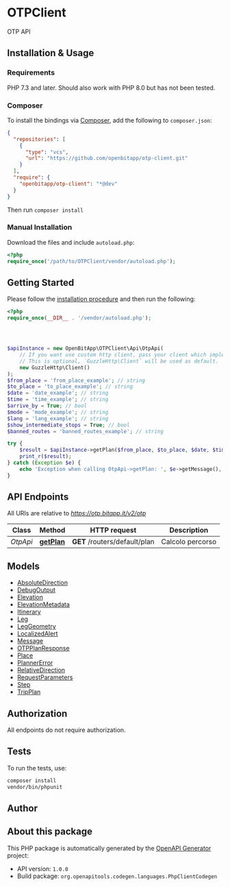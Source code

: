 # OTPClient

OTP API


## Installation & Usage

### Requirements

PHP 7.3 and later.
Should also work with PHP 8.0 but has not been tested.

### Composer

To install the bindings via [Composer](https://getcomposer.org/), add the following to `composer.json`:

```json
{
  "repositories": [
    {
      "type": "vcs",
      "url": "https://github.com/openbitapp/otp-client.git"
    }
  ],
  "require": {
    "openbitapp/otp-client": "*@dev"
  }
}
```

Then run `composer install`

### Manual Installation

Download the files and include `autoload.php`:

```php
<?php
require_once('/path/to/OTPClient/vendor/autoload.php');
```

## Getting Started

Please follow the [installation procedure](#installation--usage) and then run the following:

```php
<?php
require_once(__DIR__ . '/vendor/autoload.php');




$apiInstance = new OpenBitApp\OTPClient\Api\OtpApi(
    // If you want use custom http client, pass your client which implements `GuzzleHttp\ClientInterface`.
    // This is optional, `GuzzleHttp\Client` will be used as default.
    new GuzzleHttp\Client()
);
$from_place = 'from_place_example'; // string
$to_place = 'to_place_example'; // string
$date = 'date_example'; // string
$time = 'time_example'; // string
$arrive_by = True; // bool
$mode = 'mode_example'; // string
$lang = 'lang_example'; // string
$show_intermediate_stops = True; // bool
$banned_routes = 'banned_routes_example'; // string

try {
    $result = $apiInstance->getPlan($from_place, $to_place, $date, $time, $arrive_by, $mode, $lang, $show_intermediate_stops, $banned_routes);
    print_r($result);
} catch (Exception $e) {
    echo 'Exception when calling OtpApi->getPlan: ', $e->getMessage(), PHP_EOL;
}

```

## API Endpoints

All URIs are relative to *https://otp.bitapp.it/v2/otp*

Class | Method | HTTP request | Description
------------ | ------------- | ------------- | -------------
*OtpApi* | [**getPlan**](docs/Api/OtpApi.md#getplan) | **GET** /routers/default/plan | Calcolo percorso

## Models

- [AbsoluteDirection](docs/Model/AbsoluteDirection.md)
- [DebugOutput](docs/Model/DebugOutput.md)
- [Elevation](docs/Model/Elevation.md)
- [ElevationMetadata](docs/Model/ElevationMetadata.md)
- [Itinerary](docs/Model/Itinerary.md)
- [Leg](docs/Model/Leg.md)
- [LegGeometry](docs/Model/LegGeometry.md)
- [LocalizedAlert](docs/Model/LocalizedAlert.md)
- [Message](docs/Model/Message.md)
- [OTPPlanResponse](docs/Model/OTPPlanResponse.md)
- [Place](docs/Model/Place.md)
- [PlannerError](docs/Model/PlannerError.md)
- [RelativeDirection](docs/Model/RelativeDirection.md)
- [RequestParameters](docs/Model/RequestParameters.md)
- [Step](docs/Model/Step.md)
- [TripPlan](docs/Model/TripPlan.md)

## Authorization
All endpoints do not require authorization.
## Tests

To run the tests, use:

```bash
composer install
vendor/bin/phpunit
```

## Author



## About this package

This PHP package is automatically generated by the [OpenAPI Generator](https://openapi-generator.tech) project:

- API version: `1.0.0`
- Build package: `org.openapitools.codegen.languages.PhpClientCodegen`
